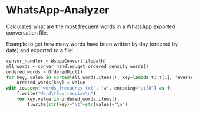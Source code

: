 # WhatsApp-Analyzer

Calculates what are the most frecuent words in a WhatsApp exported conversation file.

Example to get how many words have been written by day (ordered by date) and exported to a file:
```python
conver_handler = WsappConver(filepath)
all_words = conver_handler.get_ordered_density_words()
ordered_words = OrderedDict()
for key, value in sorted(all_words.items(), key=lambda t: t[1], reverse=True):
	ordered_words[key] = value
with io.open("words_frecuency.txt", "w", encoding="utf8") as f:
	f.write("Word\tOcurrencias\n")
	for key,value in ordered_words.items():
		f.write(str(key)+"\t"+str(value)+"\n")
```
